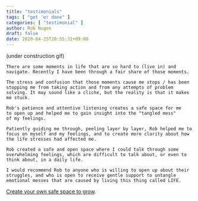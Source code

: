 ```yaml
---
title: "testimonials"
tags: [ "get 'er done" ]
categories: [ "testimonial" ]
author: Rob Nugen
draft: false
date: 2020-04-25T20:55:31+09:00
---
```


(under construction gif)

    There are some moments in life that are so hard to (live in) and
    navigate. Recently I have been through a fair share of those moments.
    
    The stress and confusion that those moments cause me stops / has been
    stopping me from taking action and from any attempts of problem
    solving. It may sound like a cliche, but the reality is that it makes
    me stuck.
    
    Rob's patience and attentive listening creates a safe space for me
    to open up and helped me to gain insight into the "tangled mess"
    of my feelings.
    
    Patiently guiding me through, peeling layer by layer, Rob helped me to
    focus on myself and my feelings, and to create more clarity about how
    the life stresses had affected me.
    
    Rob created a safe and open space where I could talk through some
    overwhelming feelings, which are difficult to talk about, or even to
    think about, in a daily life.
    
    I would recommend Rob to anyone who is willing to open up about their
    struggles, and who is open to receive gentle support to untangle
    emotional messes that are caused by living this thing called LIFE.

[Create your own safe space to grow](https://calendly.com/robnugen).
